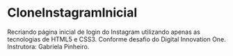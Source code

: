 # CloneInstagramInicial
Recriando página inicial de login do Instagram utilizando apenas as tecnologias de HTML5 e CSS3. 
Conforme desafio do Digital Innovation One. 
Instrutora: Gabriela Pinheiro.
